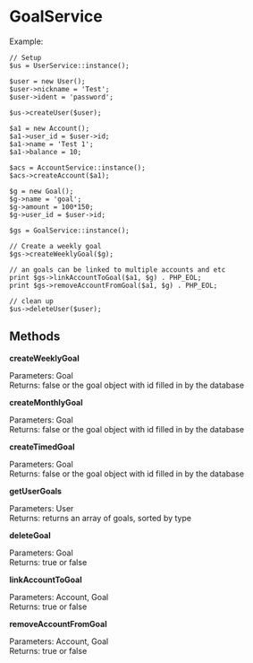 GoalService
========================================================================

Example:

	// Setup
	$us = UserService::instance();

	$user = new User();
	$user->nickname = 'Test';
	$user->ident = 'password';

	$us->createUser($user);

	$a1 = new Account();
	$a1->user_id = $user->id;
	$a1->name = 'Test 1';
	$a1->balance = 10;

	$acs = AccountService::instance();
	$acs->createAccount($a1);

	$g = new Goal();
	$g->name = 'goal';
	$g->amount = 100*150;
	$g->user_id = $user->id;

	$gs = GoalService::instance();

	// Create a weekly goal
	$gs->createWeeklyGoal($g);

	// an goals can be linked to multiple accounts and etc
	print $gs->linkAccountToGoal($a1, $g) . PHP_EOL;
	print $gs->removeAccountFromGoal($a1, $g) . PHP_EOL;

	// clean up
	$us->deleteUser($user);

Methods
------------------------------------------------------------------------

**createWeeklyGoal**  

Parameters: Goal  
Returns: false or the goal object with id filled in by the database

**createMonthlyGoal**  

Parameters: Goal  
Returns: false or the goal object with id filled in by the database

**createTimedGoal**  

Parameters: Goal  
Returns: false or the goal object with id filled in by the database

**getUserGoals**  

Parameters: User  
Returns: returns an array of goals, sorted by type

**deleteGoal**  

Parameters: Goal  
Returns: true or false

**linkAccountToGoal**  

Parameters: Account, Goal  
Returns: true or false

**removeAccountFromGoal**  

Parameters: Account, Goal  
Returns: true or false
